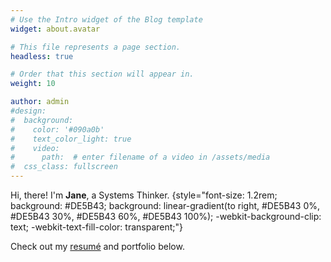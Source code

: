 ```yaml
---
# Use the Intro widget of the Blog template
widget: about.avatar

# This file represents a page section.
headless: true

# Order that this section will appear in.
weight: 10

author: admin
#design:
#  background:
#    color: '#090a0b'
#    text_color_light: true
#    video:
#      path:  # enter filename of a video in /assets/media
#  css_class: fullscreen
---
```


Hi, there! I'm **Jane**, a Systems Thinker.
{style="font-size: 1.2rem; background: #DE5B43; background: linear-gradient(to right, #DE5B43 0%, #DE5B43 30%, #DE5B43 60%, #DE5B43 100%); -webkit-background-clip: text; -webkit-text-fill-color: transparent;"}

Check out my [resumé](/about/) and portfolio below.